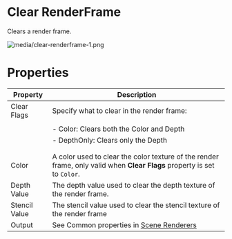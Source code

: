 # Clear RenderFrame

Clears a render frame. 

![media/clear-renderframe-1.png](media/clear-renderframe-1.png) 

# Properties

| Property      | Description                                                                                                              |
| ------------- | ------------------------------------------------------------------------------------------------------------------------ |
| Clear Flags   | Specify what to clear in the render frame:                                                                               |
|               |                                                                                                                          |
|               | - Color: Clears both the Color and Depth                                                                                 |
|               | - DepthOnly: Clears only the Depth                                                                                       |
|               |                                                                                                                          |
|               |                                                                                                                          |
| Color         | A color used to clear the color texture of the render frame, only valid when **Clear Flags** property is set to `Color`. |
| Depth Value   | The depth value used to clear the depth texture of the render frame.                                                     |
| Stencil Value | The stencil value used to clear the stencil texture of the render frame                                                  |
| Output        | See Common properties in [Scene Renderers](index.md)                                                                     |


 

 

 

